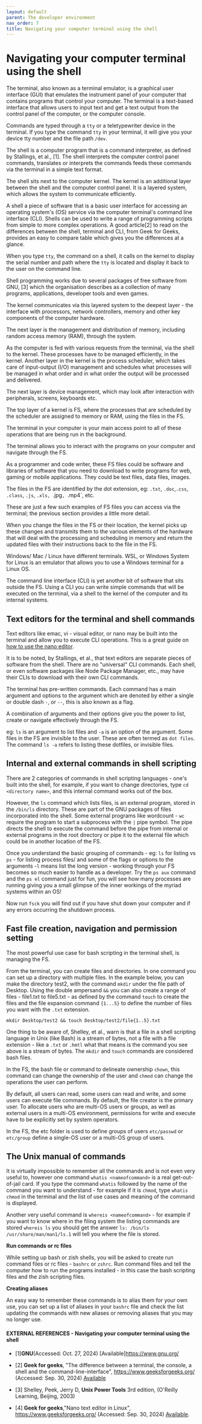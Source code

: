 ```yaml
---
layout: default
parent: The developer environment
nav_order: 7
title: Navigating your computer terminal using the shell
---
```


# Navigating your computer terminal using the shell

The terminal, also known as a terminal emulator, is a graphical user interface (GUI) that emulates the instrument panel of your computer that contains programs that control your computer. The terminal is a text-based interface that allows users to input text and get a text output from the control panel of the computer, or the computer console.

Commands are typed through a `tty` or a teletypewriter device in the terminal. If you type the command `tty` in your terminal, it will give you your device tty number and the file path `/dev`.

The shell is a computer program that is a command interpreter, as defined by Stallings, et al., [1]. The shell interprets the computer control panel commands, translates or interprets the commands feeds these commands via the terminal in a simple text format. 

The shell sits next to the computer kernel. The kernel is an additional layer between the shell and the computer control panel. It is a layered system, which allows the system to communicate efficiently.

A shell a piece of software that is a basic user interface for accessing an operating system's (OS) service via the computer terminal's command line interface (CLI). Shells can be used to write a range of programming scripts from simple to more complex operations. A good article[2] to read on the differences between the shell, terminal and CLI, from Geek for Geeks, provides an easy to compare table which gives you the differences at a glance.

When you type `tty`, the command on a shell, it calls on the kernel to display the serial number and path where the `tty` is located and display it back to the user on the command line. 

Shell programming works due to several packages of free software from GNU, [3] which the organisation describes as a collection of many programs, applications, developer tools and even games. 

The kernel communicates via this layered system to the deepest layer - the interface with processors, network controllers, memory and other key components of the computer hardware.

The next layer is the management and distribution of memory, including random access memory (RAM), through the system.

As the computer is fed with various requests from the terminal, via the shell to the kernel. These processes have to be managed efficiently, in the kernel. Another layer in the kernel is the process scheduler, which takes care of input-output (I/O) management and schedules what processes will be managed in what order and in what order the output will be processed and delivered.

The next layer is device management, which may look after interaction with peripherals, screens, keyboards etc. 

The top layer of a kernel is FS, where the processes that are scheduled by the scheduler are assigned to memory or RAM, using the files in the FS.

The terminal in your computer is your main access point to all of these operations that are being run in the background. 

The terminal allows you to interact with the programs on your computer and navigate through the FS.

As a programmer and code writer, these FS files could be software and libraries of software that you need to download to write programs for web, gaming or mobile applications. They could be text files, data files, images. 

The files in the FS are identified by the dot extension, eg: `.txt`, `.doc`,`.css`, `.class`, `.js`, `.xls, `.jpg`, `.mp4`, etc. 

These are just a few such examples of FS files you can access via the terminal; the previous section provides a little more detail.

When you change the files in the FS or their location, the kernel picks up these changes and transmits them to the various elements of the hardware that will deal with the processing and scheduling in memory and return the updated files with their instructions back to the file in the FS.

Windows/ Mac / Linux have different terminals. WSL, or Windows System for Linux is an emulator that allows you to use a Windows terminal for a Linux OS.

The command line interface (CLI) is yet another bit of software that sits outside the FS. Using a CLI you can write simple commands that will be executed on the terminal, via a shell to the kernel of the computer and its internal systems.

## Text editors for the terminal and shell commands

Text editors like emac, vi - visual editor, or nano may be built into the terminal and allow you to execute CLI operations. This is a great guide on  [how to use the nano editor](https://www.geeksforgeeks.org/nano-text-editor-in-linux/).

It is to be noted, by Stallings, et al., that text editors are separate pieces of software from the shell. There are no "universal" CLI commands. Each shell, or even software packages like Node Package Manager, etc., may have their CLIs to download with their own CLI commands.

The terminal has pre-written commands. Each command has a main argument and options to the argument which are denoted by either a single or double dash `-`, or `--`, this is also known as a flag.

A combination of arguments and their options give you the power to list, create or navigate effectively through the FS. 

eg: `ls` is an argument to list files and `-a` is an option of the argument. Some files in the FS are invisible to the user. These are often termed as `dot files`. The command `ls -a` refers to listing these dotfiles, or invisible files.

## Internal and external commands in shell scripting

There are 2 categories of commands in shell scripting languages - one's built into the shell, for example, if you want to change directories, type `cd  <directory name>`, and this internal command works out of the box.

However, the `ls` command which lists files, is an external program, stored in the `/bin/ls` directory. These are part of the GNU packages of files incorporated into the shell. Some external programs like wordcount - `wc` require the program to start a subprocess with the `|` pipe symbol. The pipe directs the shell to execute the command before the pipe from internal or external programs in the root directory or pipe it to the external file which could be in another location of the FS.

Once you understand the basic grouping of commands - eg: `ls` for listing vs `ps` - for listing process files/ and some of the flags or options to the arguments -`l` means list the long version - working through your FS becomes so much easier to handle as a developer. Try the `ps aux` command and the `ps el` command just for fun, you will see how many processes are running giving you a small glimpse of the inner workings of the myriad systems within an OS!

Now run `fsck` you will find out if you have shut down your computer and if any errors occurring the shutdown process.

## Fast file creation, navigation and permission setting

The most powerful use case for bash scripting in the terminal shell, is managing the FS. 

From the terminal, you can create files and directories. In one command you can set up a directory with multiple files. In the example below, you can make the directory test2, with the command `mkdir` under the file path of Desktop. Using the double ampersand `&&` you can also create a range of files - file1.txt to file5.txt - as defined by the command `touch` to create the files and the file expansion command `{1...5}` to define the number of files you want with the `.txt` extension.

`mkdir Desktop/test2 && touch Desktop/test2/file{1..5}.txt`

One thing to be aware of, Shelley, et al., warn is that a file in a shell scripting language in Unix (like Bash) is a stream of bytes, not a file with a file extension - like a `.txt` or `.hmtl` what that means is the command you see above is a stream of bytes. The `mkdir` and `touch` commands are considered bash files.

In the FS, the bash file or command to delineate ownership `chown`, this command can change the ownership of the user and `chmod` can change the operations the user can perform.

By default, all users can read, some users can read and write, and some users can execute file commands. By default, the file creator is the primary user. To allocate users who are multi-OS users or groups, as well as external users in a multi-OS environment, permissions for write and execute have to be explicitly set by system operators.

In the FS, the etc folder is used to define groups of users `etc/passwd` or `etc/group` define a single-OS user or a multi-OS group of users.

## The Unix manual of commands

It is virtually impossible to remember all the commands and is not even very useful to, however one command `whatis <nameofcommand>` is a real get-out-of-jail card. If you type the command `whatis` followed by the name of the command you want to understand - for example if it is `chmod`, type `whatis chmod` in the terminal and the list of use cases and meaning of the command is displayed. 

Another very useful command is `whereis <nameofcommand>` - for example if you want to know where in the filing system the listing commands are stored `whereis ls` 
you should get the answer `ls: /bin/ls /usr/share/man/man1/ls.1` will tell you where the file is stored.

__Run commands or rc files__

While setting up bash or zish shells, you will be asked to create run command files or rc files - `bashrc` or `zshrc`. Run command files and tell the computer how to run the programs installed - in this case the bash scripting files and the zish scripting files.


__Creating aliases__

An easy way to remember these commands is to alias them for your own use, you can set up a list of aliases in your `bashrc` file and check the list updating the commands with new aliases or removing aliases that you may no longer use.

#### EXTERNAL REFERENCES - Navigating your computer terminal using the shell

- [1]__GNU__(Accessed: Oct. 27, 2024) [Available]https://www.gnu.org/

- [2] __Geek for geeks__, "The difference between a terminal, the console, a shell and the command-line-interface", https://www.geeksforgeeks.org/ (Accessed: Sep. 30, 2024) [Available](https://www.geeksforgeeks.org/difference-between-terminal-console-shell-and-command-line/)

- [3] Shelley, Peek, Jerry D, __Unix Power Tools__ 3rd edition, (O'Reilly Learning, Beijing, 2003) 

- [4] __Geek for geeks__,"Nano text editor in Linux", https://www.geeksforgeeks.org/ (Accessed: Sep. 30, 2024) [Available](https://www.geeksforgeeks.org/nano-text-editor-in-linux/).
